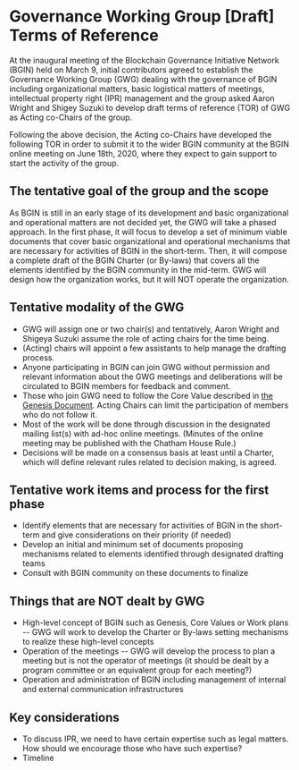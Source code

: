 # Governance Working Group [Draft] Terms of Reference

At the inaugural meeting of the Blockchain Governance Initiative Network (BGIN) held on March 9, initial contributors agreed to establish the Governance Working Group (GWG) dealing with the governance of BGIN including organizational matters, basic logistical matters of meetings, intellectual property right (IPR) management and the group asked Aaron Wright and Shigey Suzuki to develop draft terms of reference (TOR) of GWG as Acting co-Chairs of the group. 

Following the above decision, the Acting co-Chairs have developed the following TOR in order to submit it to the wider BGIN community at the BGIN online meeting on June 18th, 2020, where they expect to gain support to start the activity of the group.
 
## The tentative goal of the group and the scope
As BGIN is still in an early stage of its development and basic organizational and operational matters are not decided yet, the GWG will take a phased approach. In the first phase, it will focus to develop a set of minimum viable documents that cover basic organizational and operational mechanisms that are necessary for activities of BGIN in the short-term. Then, it will compose a complete draft of the BGIN Charter (or By-laws) that covers all the elements identified by the BGIN community in the mid-term. GWG will design how the organization works, but it will NOT operate the organization.
 
## Tentative modality of the GWG
- GWG will assign one or two chair(s) and tentatively, Aaron Wright and Shigeya Suzuki assume the role of acting chairs for the time being.
- (Acting) chairs will appoint a few assistants to help manage the drafting process. 
- Anyone participating in BGIN can join GWG without permission and relevant information about the GWG meetings and deliberations will be circulated to BGIN members for feedback and comment.
- Those who join GWG need to follow the Core Value described in [the Genesis Document](https://github.com/bgin-global/genesis-documents/blob/master/Genesis.md). Acting Chairs can limit the participation of members who do not follow it.
- Most of the work will be done through discussion in the designated mailing list(s) with ad-hoc online meetings. (Minutes of the online meeting may be published with the Chatham House Rule.)
- Decisions will be made on a consensus basis at least until a Charter, which will define relevant rules related to decision making, is agreed.
 
## Tentative work items and process for the first phase
- Identify elements that are necessary for activities of BGIN in the short-term and give considerations on their priority (if needed)
- Develop an initial and minimum set of documents proposing mechanisms related to elements identified through designated drafting teams 
- Consult with BGIN community on these documents to finalize


## Things that are NOT dealt by GWG
- High-level concept of BGIN such as Genesis, Core Values or Work plans  -- GWG will work to develop the Charter or By-laws setting mechanisms to realize these high-level concepts
- Operation of the meetings -- GWG will develop the process to plan a meeting but is not the operator of meetings (it should be dealt by a program committee or an equivalent group for each meeting?)
- Operation and administration of BGIN including management of internal and external communication infrastructures

## Key considerations
- To discuss IPR, we need to have certain expertise such as legal matters. How should we encourage those who have such expertise?
- Timeline
